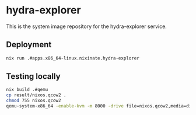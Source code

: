 # hydra-explorer

This is the system image repository for the hydra-explorer service.

## Deployment

```sh
nix run .#apps.x86_64-linux.nixinate.hydra-explorer
```

## Testing locally

```sh
nix build .#qemu
cp result/nixos.qcow2 .
chmod 755 nixos.qcow2
qemu-system-x86_64 -enable-kvm -m 8000 -drive file=nixos.qcow2,media=disk,if=virtio -nic user,model=virtio
```
